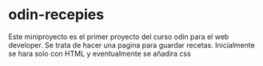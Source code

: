 # odin-recepies

Este miniproyecto es el primer proyecto del curso odin para el web developer.
Se trata de hacer una pagina para guardar recetas. Inicialmente se hara solo con HTML y eventualmente se añadira css
